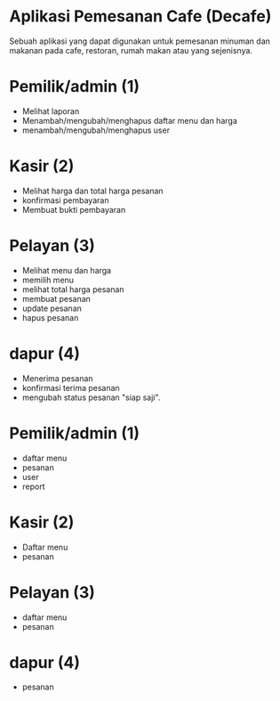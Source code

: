 # Aplikasi Pemesanan Cafe (Decafe)
Sebuah aplikasi yang dapat digunakan untuk pemesanan minuman dan makanan pada cafe, restoran, rumah makan atau yang sejenisnya.

# Pemilik/admin (1)
 - Melihat laporan
 - Menambah/mengubah/menghapus daftar menu dan harga
 - menambah/mengubah/menghapus user

 # Kasir (2)
 - Melihat harga dan total harga pesanan
 - konfirmasi pembayaran
 - Membuat bukti pembayaran

 # Pelayan (3)
 - Melihat menu dan harga
 - memilih menu
 - melihat total harga pesanan
 - membuat pesanan
 - update pesanan
 - hapus pesanan

 # dapur (4)
 - Menerima pesanan
 - konfirmasi terima pesanan
 - mengubah status pesanan "siap saji".


 # Pemilik/admin (1)
 - daftar menu 
 - pesanan
 - user
 - report

 # Kasir (2)
 - Daftar menu
 - pesanan
 
  # Pelayan (3)
 - daftar menu
 - pesanan
 # dapur (4)
 - pesanan